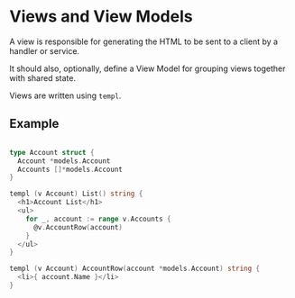 # Views and View Models

A view is responsible for generating the HTML to be sent to
a client by a handler or service.

It should also, optionally, define a View Model for grouping
views together with shared state.

Views are written using `templ`.

## Example

```go

type Account struct {
  Account *models.Account
  Accounts []*models.Account
}

templ (v Account) List() string {
  <h1>Account List</h1>
  <ul>
    for _, account := range v.Accounts {
      @v.AccountRow(account)
    }
  </ul>
}

templ (v Account) AccountRow(account *models.Account) string {
  <li>{ account.Name }</li>
}

```
